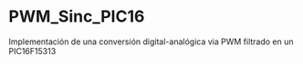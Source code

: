 # PWM_Sinc_PIC16
Implementación de una conversión digital-analógica via PWM filtrado en un PIC16F15313
